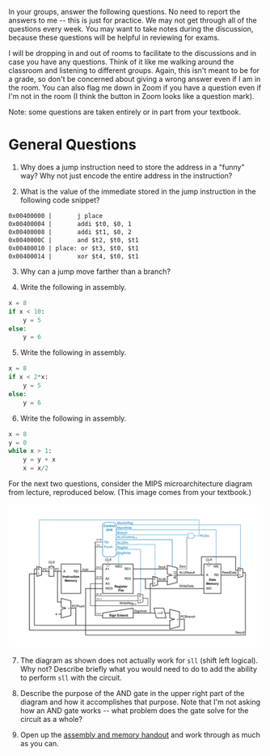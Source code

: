 In your groups, answer the following questions.
No need to report the answers to me --
this is just for practice.
We may not get through all of the questions every week.
You may want to take notes during the discussion,
because these questions will be helpful in reviewing for exams.

I will be dropping in and out of rooms to facilitate to the discussions and in
case you have any questions.
Think of it like me walking around the classroom and listening to different
groups.
Again, this isn't meant to be for a grade,
so don't be concerned about giving a wrong answer even if I am in the room.
You can also flag me down in Zoom if you have a question even if I'm not in the
room
(I think the button in Zoom looks like a question mark).

Note: some questions are taken entirely or in part from your textbook.

# General Questions

1. Why does a jump instruction need to store the address in a "funny" way?
Why not just encode the entire address in the instruction?

2. What is the value of the immediate stored in the jump instruction in the
following code snippet?
```
0x00400000 |       j place
0x00400004 |       addi $t0, $0, 1
0x00400008 |       addi $t1, $0, 2
0x0040000C |       and $t2, $t0, $t1
0x00400010 | place: or $t3, $t0, $t1
0x00400014 |       xor $t4, $t0, $t1
```

3. Why can a jump move farther than a branch?

4. Write the following in assembly.
```python
x = 8
if x < 10:
    y = 5
else:
    y = 6
```

5. Write the following in assembly.
```python
x = 8
if x < 2*x:
    y = 5
else:
    y = 6
```

6. Write the following in assembly.
```python
x = 8
y = 0
while x > 1:
    y = y + x
    x = x/2
```

For the next two questions,
consider the MIPS microarchitecture diagram from lecture,
reproduced below.
(This image comes from your textbook.)

![mips mircoarchitecture](images/mips-full-microarchitecture.png)

7. The diagram as shown does not actually work for `sll` (shift left logical).
Why not?
Describe briefly what you would need to do to add the ability to perform `sll`
with the circuit.

8. Describe the purpose of the AND gate in the upper right part of the diagram
and how it accomplishes that purpose.
Note that I'm not asking how an AND gate works --
what problem does the gate solve for the circuit as a whole?

9. Open up the
[assembly and memory handout](/misc/assembly-and-memory.pdf)
and work through as much as you can.
